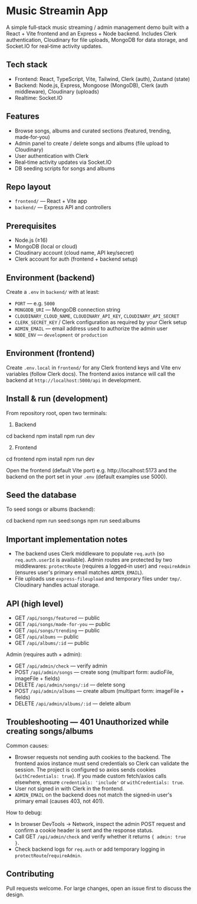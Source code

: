 # Music Streamin App

A simple full‑stack music streaming / admin management demo built with a React + Vite frontend and an Express + Node backend. Includes Clerk authentication, Cloudinary for file uploads, MongoDB for data storage, and Socket.IO for real‑time activity updates.

## Tech stack

- Frontend: React, TypeScript, Vite, Tailwind, Clerk (auth), Zustand (state)
- Backend: Node.js, Express, Mongoose (MongoDB), Clerk (auth middleware), Cloudinary (uploads)
- Realtime: Socket.IO

## Features

- Browse songs, albums and curated sections (featured, trending, made‑for‑you)
- Admin panel to create / delete songs and albums (file upload to Cloudinary)
- User authentication with Clerk
- Real‑time activity updates via Socket.IO
- DB seeding scripts for songs and albums

## Repo layout

- `frontend/` — React + Vite app
- `backend/` — Express API and controllers

## Prerequisites

- Node.js (≥16)
- MongoDB (local or cloud)
- Cloudinary account (cloud name, API key/secret)
- Clerk account for auth (frontend + backend setup)

## Environment (backend)

Create a `.env` in `backend/` with at least:

- `PORT` — e.g. `5000`
- `MONGODB_URI` — MongoDB connection string
- `CLOUDINARY_CLOUD_NAME`, `CLOUDINARY_API_KEY`, `CLOUDINARY_API_SECRET`
- `CLERK_SECRET_KEY` / Clerk configuration as required by your Clerk setup
- `ADMIN_EMAIL` — email address used to authorize the admin user
- `NODE_ENV` — `development` or `production`

## Environment (frontend)

Create `.env.local` in `frontend/` for any Clerk frontend keys and Vite env variables (follow Clerk docs). The frontend axios instance will call the backend at `http://localhost:5000/api` in development.

## Install & run (development)

From repository root, open two terminals:

1) Backend

cd backend
npm install
npm run dev

2) Frontend

cd frontend
npm install
npm run dev

Open the frontend (default Vite port) e.g. http://localhost:5173 and the backend on the port set in your `.env` (default examples use 5000).

## Seed the database

To seed songs or albums (backend):

cd backend
npm run seed:songs
npm run seed:albums

## Important implementation notes

- The backend uses Clerk middleware to populate `req.auth` (so `req.auth.userId` is available). Admin routes are protected by two middlewares: `protectRoute` (requires a logged‑in user) and `requireAdmin` (ensures user's primary email matches `ADMIN_EMAIL`).
- File uploads use `express-fileupload` and temporary files under `tmp/`. Cloudinary handles actual storage.

## API (high level)

- GET `/api/songs/featured` — public
- GET `/api/songs/made-for-you` — public
- GET `/api/songs/trending` — public
- GET `/api/albums` — public
- GET `/api/albums/:id` — public

Admin (requires auth + admin):
- GET `/api/admin/check` — verify admin
- POST `/api/admin/songs` — create song (multipart form: audioFile, imageFile + fields)
- DELETE `/api/admin/songs/:id` — delete song
- POST `/api/admin/albums` — create album (multipart form: imageFile + fields)
- DELETE `/api/admin/albums/:id` — delete album

## Troubleshooting — 401 Unauthorized while creating songs/albums

Common causes:

- Browser requests not sending auth cookies to the backend. The frontend axios instance must send credentials so Clerk can validate the session. The project is configured so axios sends cookies (`withCredentials: true`). If you made custom fetch/axios calls elsewhere, ensure `credentials: 'include'` or `withCredentials: true`.
- User not signed in with Clerk in the frontend.
- `ADMIN_EMAIL` on the backend does not match the signed‑in user's primary email (causes 403, not 401).

How to debug:

- In browser DevTools → Network, inspect the admin POST request and confirm a cookie header is sent and the response status.
- Call GET `/api/admin/check` and verify whether it returns `{ admin: true }`.
- Check backend logs for `req.auth` or add temporary logging in `protectRoute`/`requireAdmin`.

## Contributing

Pull requests welcome. For large changes, open an issue first to discuss the design.
